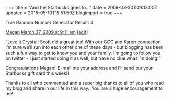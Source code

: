 +++
title = "And the Starbucks goes to…"
date = 2009-03-30T09:13:00Z
updated = 2015-05-10T15:51:59Z
blogimport = true 
+++

True Random Number Generator Result: 4 

[Megan](http://www.mmdemontaigne.blogspot.com) [March 27, 2009 at 9:11 am](http://lifeatthecircus.com/2009/03/27/a-year-ago-today/#comment-4323) [[edit](http://lifeatthecircus.com/wp-admin/comment.php?action=editcomment&amp;c=4323)]
 
   

“Love it Crystal! Scott did a great job! With our GCC and Karen connection I’m sure we’ll run into each other one of these days - but blogging has been such a fun way to get to know you and your family. I’m going to follow you on twitter - I just started doing it as well, but have no clue what I’m doing!”
 
  

Congratulations Megan!&#160; E-mail me your address and I’ll send out your Starbucks gift card this week!!&#160; 

Thanks to all who commented and a super big thanks to all of you who read my blog and share in our life in this way.&#160; You are a huge encouragement to me!&#160;&#160; 
